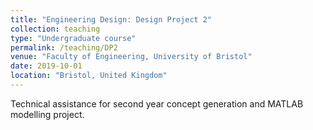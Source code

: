 ```yaml
---
title: "Engineering Design: Design Project 2"
collection: teaching
type: "Undergraduate course"
permalink: /teaching/DP2
venue: "Faculty of Engineering, University of Bristol"
date: 2019-10-01
location: "Bristol, United Kingdom"
---
```


Technical assistance for second year concept generation and MATLAB modelling project.